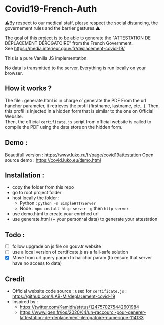 # Covid19-French-Auth

⚠️By respect to our medical staff, please respect the social distancing, the governement rules and the barrier gestures.⚠️

The goal of this project is to be able to generate the "ATTESTATION DE DÉPLACEMENT DÉROGATOIRE" from the French Government.  
See https://media.interieur.gouv.fr/deplacement-covid-19/

This is a pure Vanilla JS implementation.

No data is transmitted to the server. Everything is run locally on your browser.

## How it works ?

The file : generate.html is in charge of generate the PDF
From the url hanchor parameter, it retrieves the profil (firstname, lastname, etc...). Then, this profil is injected in a hidden form that is similar to the one on Official Website.   
Then, the official `certificate.js` script from official website is called to compile the PDF using the data store on the hidden form.

## Demo :

Beautifull version : https://www.luko.eu/fr/page/covid19attestation
Open source demo : https://covid.luko.eu/demo.html

## Installation :

 * copy the folder from this repo
 * go to root project folder
 * host locally the folder : 
   * Python : `python -m SimpleHTTPServer`
   * Node : `npm install http-server -g`  then `http-server`
 * use demo.html to create your enriched url
 * use generate.html (+ your personnal data) to generate your attestation 


## Todo :  
- [ ] follow upgrade on js file on gouv.fr website 
- [ ] use a local version of certificate.js as a fail-safe solution
- [x] Move from url query param to hanchor param (to ensure that server have no access to data)

## Credit

 * Official website code source : used for `certificate.js` : https://github.com/LAB-MI/deplacement-covid-19
 * Inspired by : 
    * https://twitter.com/Kamidh/status/1247570275442601984
    *  https://www.igen.fr/ios/2020/04/un-raccourci-pour-generer-lattestation-de-deplacement-derogatoire-numerique-114133

